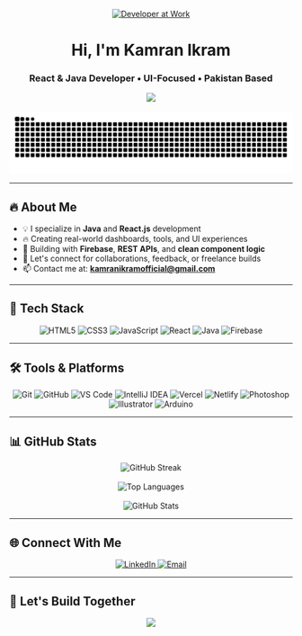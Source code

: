 

<!-- Intro Section -->
<p align="center">
  <a href="https://github.com/kamranikramofficial">
    <img src="https://i.gifer.com/2un9.gif" alt="Developer at Work" width="300" height="280">
  </a>
</p>

<h1 align="center">Hi, I'm Kamran Ikram</h1>
<h3 align="center">React & Java Developer • UI-Focused • Pakistan Based</h3>

<!-- Typing Effect -->
<p align="center">
  <a href="https://github.com/kamranikramofficial">
    <img src="https://readme-typing-svg.demolab.com?font=Fira+Code&weight=500&pause=1000&color=00F2FF&center=true&vCenter=true&width=500&lines=React+%2B+Java+Developer;Clean+Code+%7C+Smart+UI+Builds;Firebase+%7C+APIs+%7C+JS+Power;Real+Projects+%7C+No+Tutorial+Hell;VS+Code+%7C+IntelliJ+%7C+GitHub+Ready" />
  </a>
</p>
<!-- GitHub Snake Animation - TOP -->
<p align="center">
  <picture>
    <source media="(prefers-color-scheme: dark)" srcset="https://github.com/kamranikramofficial/kamranikramofficial/blob/output/github-contribution-grid-snake-dark.svg">
    <source media="(prefers-color-scheme: light)" srcset="https://github.com/kamranikramofficial/kamranikramofficial/blob/output/github-contribution-grid-snake.svg">
    <img alt="Snake animation" src="https://github.com/kamranikramofficial/kamranikramofficial/blob/output/github-contribution-grid-snake.svg">
  </picture>
</p>

---

## 🔥 About Me

- 💡 I specialize in **Java** and **React.js** development  
- 🔥 Creating real-world dashboards, tools, and UI experiences  
- 🔗 Building with **Firebase**, **REST APIs**, and **clean component logic**  
- 💬 Let's connect for collaborations, feedback, or freelance builds  
- 📫 Contact me at: **kamranikramofficial@gmail.com**

---

## 🚀 Tech Stack

<p align="center">
  <img src="https://img.icons8.com/color/48/html-5.png" title="HTML5"/>
  <img src="https://img.icons8.com/color/48/css3.png" title="CSS3"/>
  <img src="https://img.icons8.com/color/48/javascript.png" title="JavaScript"/>
  <img src="https://cdn.jsdelivr.net/gh/devicons/devicon/icons/react/react-original.svg" title="React" width="48"/>
  <img src="https://cdn.jsdelivr.net/gh/devicons/devicon/icons/java/java-original.svg" title="Java" width="48"/>
  <img src="https://cdn.jsdelivr.net/gh/devicons/devicon/icons/firebase/firebase-plain.svg" title="Firebase" width="48"/>
</p>

---

## 🛠 Tools & Platforms

<p align="center">
  <img src="https://img.icons8.com/color/48/git.png" title="Git"/>
  <img src="https://img.icons8.com/fluency/48/github.png" title="GitHub"/>
  <img src="https://img.icons8.com/color/48/visual-studio-code-2019.png" title="VS Code"/>
  <img src="https://img.icons8.com/color/48/intellij-idea.png" title="IntelliJ IDEA"/>
  <img src="https://cdn.jsdelivr.net/gh/devicons/devicon/icons/vercel/vercel-original.svg" title="Vercel" width="48"/>
  <img src="https://www.vectorlogo.zone/logos/netlify/netlify-icon.svg" title="Netlify" width="48"/>
  <img src="https://img.icons8.com/color/48/adobe-photoshop--v1.png" title="Photoshop"/>
  <img src="https://img.icons8.com/color/48/adobe-illustrator.png" title="Illustrator"/>
  <img src="https://img.icons8.com/color/48/arduino.png" title="Arduino"/>
</p>

---

## 📊 GitHub Stats

<p align="center">
  <img src="https://github-readme-streak-stats.herokuapp.com/?user=kamranikramofficial&theme=tokyonight&hide_border=true" alt="GitHub Streak" />
  <br/><br/>
  <img src="https://github-readme-stats.vercel.app/api/top-langs/?username=kamranikramofficial&layout=compact&theme=tokyonight&hide_border=true" alt="Top Languages"/>
  <br/><br/>
  <img src="https://github-readme-stats.vercel.app/api?username=kamranikramofficial&show_icons=true&count_private=true&theme=tokyonight&hide_border=true" alt="GitHub Stats"/>
</p>

---

## 🌐 Connect With Me

<p align="center">
  <a href="https://www.linkedin.com/in/kamranikramofficial/">
    <img src="https://img.icons8.com/fluent/48/linkedin.png" alt="LinkedIn"/>
  </a>
  <a href="mailto:kamranikramofficial@gmail.com">
    <img src="https://img.icons8.com/fluent/48/gmail.png" alt="Email"/>
  </a>
</p>

---

## 🧠 Let's Build Together

<p align="center">
  <a href="https://github.com/kamranikramofficial">
    <img src="https://readme-typing-svg.demolab.com?font=Fira+Code&weight=500&pause=1000&color=00F2FF&center=true&vCenter=true&width=500&lines=Explore+More+Projects;Clean+Code+%7C+Real+Output;Thanks+for+Visiting;Stay+Creative+%7C+Keep+Shipping" />
  </a>
</p>
